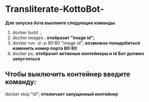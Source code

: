# Transliterate-KottoBot-
**Для запуска бота выолните следующие команды:**
 1. docker build .;
 2. docher images ; **отобразит "image id";**
 3. docker run -d -p 80:80 "image id"; **возможно понадобиться изменить номер порта 80:80**
 4. docker ps; **отобразит активные контейнеры и id**
**Бот должен запуститься**

## Чтобы выключить контейнер введите команду:
docker stop "id"; **отключает запущенный контейнер**